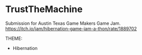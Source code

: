 # TrustTheMachine

Submission for Austin Texas Game Makers Game Jam.
https://itch.io/jam/hibernation-game-jam-a-thon/rate/1889702

THEME:
- Hibernation
